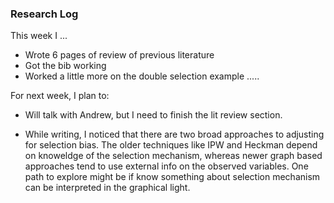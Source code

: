 ### Research Log

This week I ...
 - Wrote 6 pages of review of previous literature
 - Got the bib working 
 - Worked a little more on the double selection example
.....

For next week, I plan to:

- Will talk with Andrew, but I need to finish the lit review section.

- While writing, I noticed that there are two broad approaches to adjusting for selection bias. The older techniques like IPW and Heckman depend on knoweldge of the selection mechanism, whereas newer graph based approaches tend to use external info on the observed variables. One path to explore might be if know something about selection mechanism can be interpreted in the graphical light.